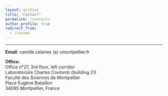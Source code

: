 ```yaml
---
layout: archive
title: "Contact"
permalink: /contact/
author_profile: true
redirect_from:
  - /resume
---
```


***

<b>Email:</b> camille.celaries (a) umontpellier.fr

<b>Office:</b>
<br>Office n°27, 3rd floor, left corridor
<br>Laboratoroire Charles Coulomb (building 21)
<br>Faculté des Sciences de Montpellier
<br>Place Eugène Bataillon
<br>34095 Montpellier, France
